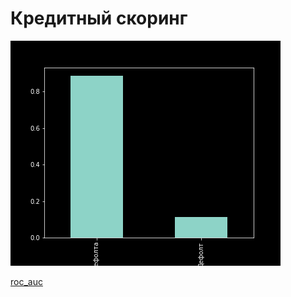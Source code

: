# Кредитный скоринг


![class.png](https://github.com/DenisenkoDS/scoring/blob/main/class.png)

[roc_auc](https://github.com/DenisenkoDS/scoring/blob/main/roc_auc.png)

